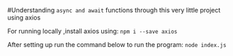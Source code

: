#Understanding `async and await` functions through this very little project using axios

For running locally ,install axios using:
`npm i --save axios`

After setting up run the command below to run the program:
`node index.js`